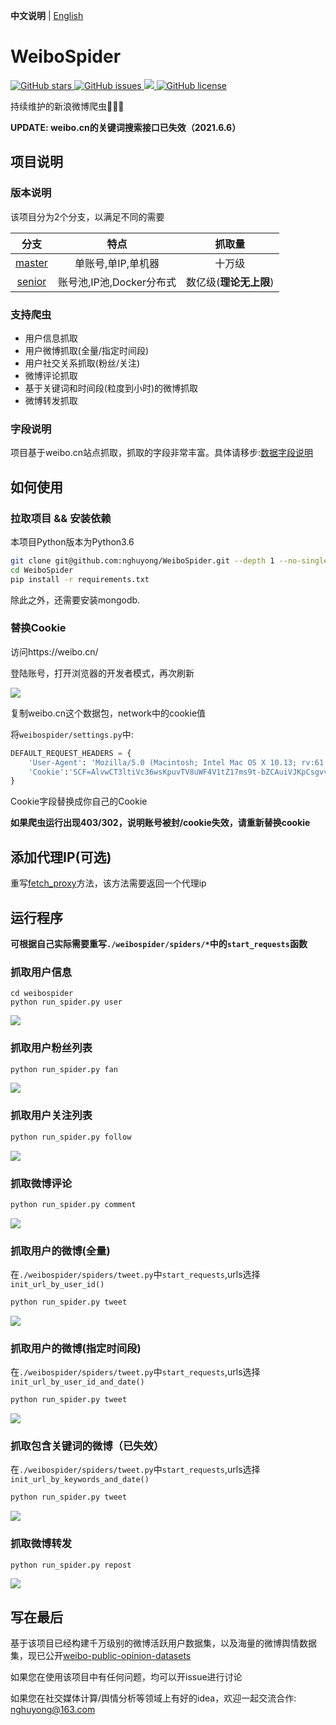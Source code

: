 **中文说明** | [English](./README_EN.md)

# WeiboSpider
<a href="https://github.com/nghuyong/WeiboSpider/stargazers">
    <img src="https://img.shields.io/github/stars/nghuyong/WeiboSpider.svg?colorA=orange&colorB=orange&logo=github"
         alt="GitHub stars">
  </a>
  <a href="https://github.com/nghuyong/WeiboSpider/issues">
        <img src="https://img.shields.io/github/issues/nghuyong/WeiboSpider.svg"
             alt="GitHub issues">
  </a>
  <a href="https://github.com/nghuyong/WeiboSpider/">
        <img src="https://img.shields.io/github/last-commit/nghuyong/WeiboSpider.svg">
  </a>
  <a href="https://github.com/nghuyong/WeiboSpider/blob/master/LICENSE">
        <img src="https://img.shields.io/github/license/nghuyong/WeiboSpider.svg"
             alt="GitHub license">
</a>

持续维护的新浪微博爬虫🚀🚀🚀

**UPDATE: weibo.cn的关键词搜索接口已失效（2021.6.6）**

## 项目说明

### 版本说明
该项目分为2个分支，以满足不同的需要

|分支|特点|抓取量|
|:---:|:---:|:---:|
|[master](https://github.com/nghuyong/WeiboSpider/tree/master)|单账号,单IP,单机器|十万级|
|[senior](https://github.com/nghuyong/WeiboSpider/tree/senior)|账号池,IP池,Docker分布式|数亿级(**理论无上限**)|

### 支持爬虫
- 用户信息抓取
- 用户微博抓取(全量/指定时间段)
- 用户社交关系抓取(粉丝/关注)
- 微博评论抓取
- 基于关键词和时间段(粒度到小时)的微博抓取
- 微博转发抓取

### 字段说明
项目基于weibo.cn站点抓取，抓取的字段非常丰富。具体请移步:[数据字段说明](./.github/data_stracture.md)

## 如何使用

### 拉取项目 && 安装依赖
本项目Python版本为Python3.6
```bash
git clone git@github.com:nghuyong/WeiboSpider.git --depth 1 --no-single-branch
cd WeiboSpider
pip install -r requirements.txt
```
除此之外，还需要安装mongodb.

### 替换Cookie
访问https://weibo.cn/

登陆账号，打开浏览器的开发者模式，再次刷新

![](./.github/images/cookie_from_chrome.png)

复制weibo.cn这个数据包，network中的cookie值

将`weibospider/settings.py`中:
```python
DEFAULT_REQUEST_HEADERS = {
    'User-Agent': 'Mozilla/5.0 (Macintosh; Intel Mac OS X 10.13; rv:61.0) Gecko/20100101 Firefox/61.0',
    'Cookie':'SCF=AlvwCT3ltiVc36wsKpuvTV8uWF4V1tZ17ms9t-bZCAuiVJKpCsgvvmSdylNE6_4GbqwA_MWvxNgoc0Ks-qbZStc.; OUTFOX_SEARCH_USER_ID_NCOO=1258151803.428431; SUB=_2A25zjTjHDeRhGeBN6VUX9SvEzT-IHXVQjliPrDV6PUJbkdANLUvskW1NRJ24IEPNKfRaplNknl957NryzKEwBmhJ; SUHB=0ftpSdul-YZaMk; _T_WM=76982927613'
}
```
Cookie字段替换成你自己的Cookie

**如果爬虫运行出现403/302，说明账号被封/cookie失效，请重新替换cookie**

## 添加代理IP(可选)
重写[fetch_proxy](./weibospider/middlewares.py#6L)方法，该方法需要返回一个代理ip

## 运行程序

**可根据自己实际需要重写`./weibospider/spiders/*`中的`start_requests`函数**

### 抓取用户信息

```
cd weibospider
python run_spider.py user
```
![](./.github/images/user-spider.png)

### 抓取用户粉丝列表
```bash
python run_spider.py fan
```
![](./.github/images/fan-spider.png)


### 抓取用户关注列表
```bash
python run_spider.py follow
```
![](./.github/images/follow-spider.png)

### 抓取微博评论
```bash
python run_spider.py comment
```
![](./.github/images/comment-spider.png)

### 抓取用户的微博(全量)
在`./weibospider/spiders/tweet.py`中`start_requests`,urls选择`init_url_by_user_id()`
```bash
python run_spider.py tweet
```
![](./.github/images/tweet-user-spider.png)

### 抓取用户的微博(指定时间段)
在`./weibospider/spiders/tweet.py`中`start_requests`,urls选择`init_url_by_user_id_and_date()`
```bash
python run_spider.py tweet
```
![](./.github/images/tweet-user-date.png)

### 抓取包含关键词的微博（已失效）
在`./weibospider/spiders/tweet.py`中`start_requests`,urls选择`init_url_by_keywords_and_date()`
```bash
python run_spider.py tweet
```
![](./.github/images/tweet-keyword-spider.png)

### 抓取微博转发

```bash
python run_spider.py repost
```

![](./.github/images/repost-spider.png)

## 写在最后
基于该项目已经构建千万级别的微博活跃用户数据集，以及海量的微博舆情数据集，现已公开[weibo-public-opinion-datasets](https://github.com/nghuyong/weibo-public-opinion-datasets)

如果您在使用该项目中有任何问题，均可以开issue进行讨论

如果您在社交媒体计算/舆情分析等领域上有好的idea，欢迎一起交流合作: nghuyong@163.com

